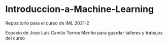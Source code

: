 # Introduccion-a-Machine-Learning
Repositorio para el curso de IML 2021-2

Espacio de Jose Luis Camilo Torres Meriño para guardar talleres y trabajos del curso
